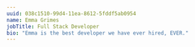 ```yaml
---
uuid: 038c1510-99d4-11ea-8612-5fddf5ab0954
name: Emma Grimes
jobTitle: Full Stack Developer
bio: "Emma is the best developer we have ever hired, EVER."
---
```

